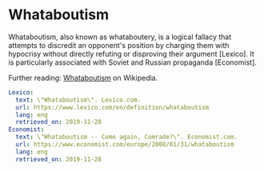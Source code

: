 # Whataboutism

Whataboutism, also known as whataboutery, is a logical fallacy that attempts to discredit an opponent's position by charging them with hypocrisy without directly refuting or disproving their argument [Lexico]. It is particularly associated with Soviet and Russian propaganda [Economist].

Further reading: [Whataboutism](https://en.wikipedia.org/wiki/Whataboutism) on Wikipedia.

~~~yaml references
Lexico:
  text: \"Whataboutism\". Lexico.com.
  url: https://www.lexico.com/en/definition/whataboutism
  lang: eng
  retrieved_on: 2019-11-28
Economist:
  text: \"Whataboutism -- Come again, Comrade?\". Economist.com.
  url: https://www.economist.com/europe/2008/01/31/whataboutism
  lang: eng
  retrieved_on: 2019-11-28
~~~